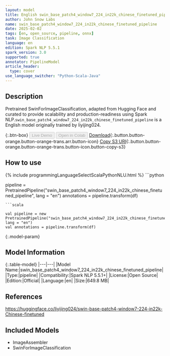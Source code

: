 ```yaml
---
layout: model
title: English swin_base_patch4_window7_224_in22k_chinese_finetuned_pipeline pipeline SwinForImageClassification from liyijing024
author: John Snow Labs
name: swin_base_patch4_window7_224_in22k_chinese_finetuned_pipeline
date: 2025-02-02
tags: [en, open_source, pipeline, onnx]
task: Image Classification
language: en
edition: Spark NLP 5.5.1
spark_version: 3.0
supported: true
annotator: PipelineModel
article_header:
  type: cover
use_language_switcher: "Python-Scala-Java"
---
```


## Description

Pretrained SwinForImageClassification, adapted from Hugging Face and curated to provide scalability and production-readiness using Spark NLP.`swin_base_patch4_window7_224_in22k_chinese_finetuned_pipeline` is a English model originally trained by liyijing024.

{:.btn-box}
<button class="button button-orange" disabled>Live Demo</button>
<button class="button button-orange" disabled>Open in Colab</button>
[Download](https://s3.amazonaws.com/auxdata.johnsnowlabs.com/public/models/swin_base_patch4_window7_224_in22k_chinese_finetuned_pipeline_en_5.5.1_3.0_1738473589132.zip){:.button.button-orange.button-orange-trans.arr.button-icon}
[Copy S3 URI](s3://auxdata.johnsnowlabs.com/public/models/swin_base_patch4_window7_224_in22k_chinese_finetuned_pipeline_en_5.5.1_3.0_1738473589132.zip){:.button.button-orange.button-orange-trans.button-icon.button-copy-s3}

## How to use



<div class="tabs-box" markdown="1">
{% include programmingLanguageSelectScalaPythonNLU.html %}
```python

pipeline = PretrainedPipeline("swin_base_patch4_window7_224_in22k_chinese_finetuned_pipeline", lang = "en")
annotations =  pipeline.transform(df)   

```
```scala

val pipeline = new PretrainedPipeline("swin_base_patch4_window7_224_in22k_chinese_finetuned_pipeline", lang = "en")
val annotations = pipeline.transform(df)

```
</div>

{:.model-param}
## Model Information

{:.table-model}
|---|---|
|Model Name:|swin_base_patch4_window7_224_in22k_chinese_finetuned_pipeline|
|Type:|pipeline|
|Compatibility:|Spark NLP 5.5.1+|
|License:|Open Source|
|Edition:|Official|
|Language:|en|
|Size:|649.8 MB|

## References

https://huggingface.co/liyijing024/swin-base-patch4-window7-224-in22k-Chinese-finetuned

## Included Models

- ImageAssembler
- SwinForImageClassification